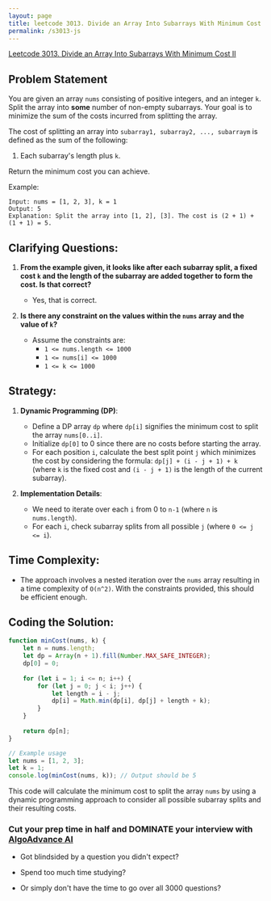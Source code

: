 ```yaml
---
layout: page
title: leetcode 3013. Divide an Array Into Subarrays With Minimum Cost II
permalink: /s3013-js
---
```

[Leetcode 3013. Divide an Array Into Subarrays With Minimum Cost II](https://algoadvance.github.io/algoadvance/l3013)
## Problem Statement

You are given an array `nums` consisting of positive integers, and an integer `k`. Split the array into **some** number of non-empty subarrays. Your goal is to minimize the sum of the costs incurred from splitting the array.

The cost of splitting an array into `subarray1, subarray2, ..., subarraym` is defined as the sum of the following:
1. Each subarray's length plus `k`.

Return the minimum cost you can achieve.

Example:
```
Input: nums = [1, 2, 3], k = 1
Output: 5
Explanation: Split the array into [1, 2], [3]. The cost is (2 + 1) + (1 + 1) = 5.
```

## Clarifying Questions:
1. **From the example given, it looks like after each subarray split, a fixed cost `k` and the length of the subarray are added together to form the cost. Is that correct?** 
   - Yes, that is correct.
   
2. **Is there any constraint on the values within the `nums` array and the value of `k`?**
   - Assume the constraints are: 
     - `1 <= nums.length <= 1000`
     - `1 <= nums[i] <= 1000`
     - `1 <= k <= 1000`

## Strategy:
1. **Dynamic Programming (DP)**:
   - Define a DP array `dp` where `dp[i]` signifies the minimum cost to split the array `nums[0..i]`.
   - Initialize `dp[0]` to 0 since there are no costs before starting the array.
   - For each position `i`, calculate the best split point `j` which minimizes the cost by considering the formula: `dp[j] + (i - j + 1) + k` (where `k` is the fixed cost and `(i - j + 1)` is the length of the current subarray).

2. **Implementation Details**:
   - We need to iterate over each `i` from 0 to `n-1` (where `n` is `nums.length`).
   - For each `i`, check subarray splits from all possible `j` (where `0 <= j <= i`).

## Time Complexity:
- The approach involves a nested iteration over the `nums` array resulting in a time complexity of `O(n^2)`. With the constraints provided, this should be efficient enough.

## Coding the Solution:

```javascript
function minCost(nums, k) {
    let n = nums.length;
    let dp = Array(n + 1).fill(Number.MAX_SAFE_INTEGER);
    dp[0] = 0;
    
    for (let i = 1; i <= n; i++) {
        for (let j = 0; j < i; j++) {
            let length = i - j;
            dp[i] = Math.min(dp[i], dp[j] + length + k);
        }
    }
    
    return dp[n];
}

// Example usage
let nums = [1, 2, 3];
let k = 1;
console.log(minCost(nums, k)); // Output should be 5
```

This code will calculate the minimum cost to split the array `nums` by using a dynamic programming approach to consider all possible subarray splits and their resulting costs.


### Cut your prep time in half and DOMINATE your interview with [AlgoAdvance AI](https://algoAdvance.com)

- Got blindsided by a question you didn't expect?

- Spend too much time studying?

- Or simply don't have the time to go over all 3000 questions?

